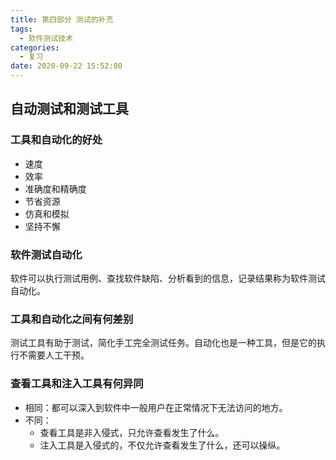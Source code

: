 ```yaml
---
title: 第四部分 测试的补充
tags:
  - 软件测试技术
categories:
  - 复习
date: 2020-09-22 15:52:00
---
```

## 自动测试和测试工具
### 工具和自动化的好处
- 速度
- 效率
- 准确度和精确度
- 节省资源
- 仿真和模拟
- 坚持不懈
### 软件测试自动化
软件可以执行测试用例、查找软件缺陷、分析看到的信息，记录结果称为软件测试自动化。
### 工具和自动化之间有何差别
测试工具有助于测试，简化手工完全测试任务。自动化也是一种工具，但是它的执行不需要人工干预。
### 查看工具和注入工具有何异同
- 相同：都可以深入到软件中一般用户在正常情况下无法访问的地方。
- 不同：
  - 查看工具是非入侵式，只允许查看发生了什么。
  - 注入工具是入侵式的，不仅允许查看发生了什么，还可以操纵。
